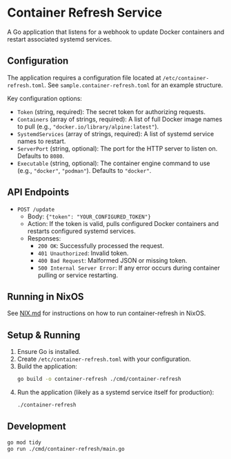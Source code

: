 # Container Refresh Service

A Go application that listens for a webhook to update Docker containers and restart associated systemd services.

## Configuration

The application requires a configuration file located at `/etc/container-refresh.toml`.
See `sample.container-refresh.toml` for an example structure.

Key configuration options:

- `Token` (string, required): The secret token for authorizing requests.
- `Containers` (array of strings, required): A list of full Docker image names to pull (e.g., `"docker.io/library/alpine:latest"`).
- `SystemdServices` (array of strings, required): A list of systemd service names to restart.
- `ServerPort` (string, optional): The port for the HTTP server to listen on. Defaults to `8080`.
- `Executable` (string, optional): The container engine command to use (e.g., `"docker"`, `"podman"`). Defaults to `"docker"`.

## API Endpoints

- `POST /update`
  - Body: `{"token": "YOUR_CONFIGURED_TOKEN"}`
  - Action: If the token is valid, pulls configured Docker containers and restarts configured systemd services.
  - Responses:
    - `200 OK`: Successfully processed the request.
    - `401 Unauthorized`: Invalid token.
    - `400 Bad Request`: Malformed JSON or missing token.
    - `500 Internal Server Error`: If any error occurs during container pulling or service restarting.

## Running in NixOS

See [NIX.md](NIX.md) for instructions on how to run container-refresh in NixOS.

## Setup & Running

1.  Ensure Go is installed.
2.  Create `/etc/container-refresh.toml` with your configuration.
3.  Build the application:
    ```bash
    go build -o container-refresh ./cmd/container-refresh
    ```
4.  Run the application (likely as a systemd service itself for production):
    ```bash
    ./container-refresh
    ```

## Development

```bash
go mod tidy
go run ./cmd/container-refresh/main.go
```
